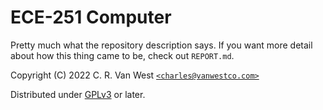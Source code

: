 # ECE-251 Computer
Pretty much what the repository description says. If you want more detail about
how this thing came to be, check out `REPORT.md`.

Copyright (C) 2022 C. R. Van West [`<charles@vanwestco.com>`]

Distributed under [GPLv3] or later.

[`<charles@vanwestco.com>`]: mailto:charles@vanwestco.com
[GPLv3]: LICENSE.md
